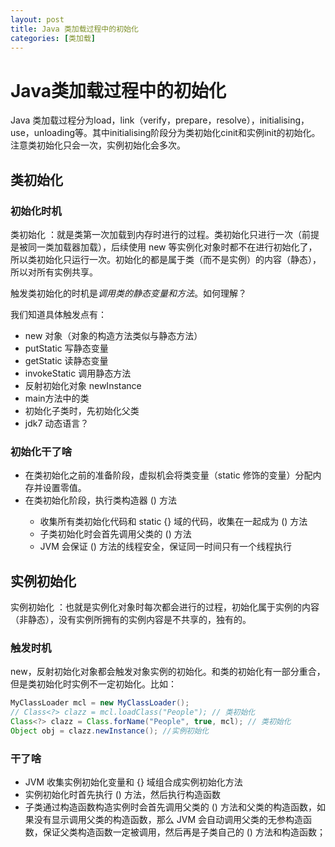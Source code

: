```yaml
---
layout: post
title: Java 类加载过程中的初始化
categories: [类加载]
---
```

# Java类加载过程中的初始化

Java 类加载过程分为load，link（verify，prepare，resolve），initialising，use，unloading等。其中initialising阶段分为类初始化cinit和实例init的初始化。注意类初始化只会一次，实例初始化会多次。

## 类初始化

### 初始化时机

类初始化 <cinit>：就是类第一次加载到内存时进行的过程。类初始化只进行一次（前提是被同一类加载器加载），后续使用 new 等实例化对象时都不在进行初始化了，所以类初始化只运行一次。初始化的都是属于类（而不是实例）的内容（静态），所以对所有实例共享。

触发类初始化的时机是*调用类的静态变量和方法*。如何理解？

我们知道具体触发点有：

* new 对象（对象的构造方法类似与静态方法）
* putStatic 写静态变量
* getStatic 读静态变量
* invokeStatic 调用静态方法
* 反射初始化对象 newInstance
* main方法中的类
* 初始化子类时，先初始化父类
* jdk7 动态语言？

### 初始化干了啥

* 在类初始化之前的准备阶段，虚拟机会将类变量（static 修饰的变量）分配内存并设置零值。
* 在类初始化阶段，执行类构造器 <cinit>() 方法
    * 收集所有类初始化代码和 static {} 域的代码，收集在一起成为 <cinit>() 方法
    * 子类初始化时会首先调用父类的 <cinit>() 方法
    * JVM 会保证 <cinit>() 方法的线程安全，保证同一时间只有一个线程执行


## 实例初始化

实例初始化 <init>：也就是实例化对象时每次都会进行的过程，初始化属于实例的内容（非静态），没有实例所拥有的实例内容是不共享的，独有的。

### 触发时机

new，反射初始化对象都会触发对象实例的初始化。和类的初始化有一部分重合，但是类初始化时实例不一定初始化。比如：

```java
MyClassLoader mcl = new MyClassLoader(); 
// Class<?> clazz = mcl.loadClass("People"); // 类初始化
Class<?> clazz = Class.forName("People", true, mcl); // 类初始化
Object obj = clazz.newInstance(); //实例初始化
```


### 干了啥

* JVM 收集实例初始化变量和 {} 域组合成实例初始化方法 <init>
* 实例初始化时首先执行 <init>() 方法，然后执行构造函数
* 子类通过构造函数构造实例时会首先调用父类的 <init>() 方法和父类的构造函数，如果没有显示调用父类的构造函数，那么 JVM 会自动调用父类的无参构造函数，保证父类构造函数一定被调用，然后再是子类自己的 <init>() 方法和构造函数；